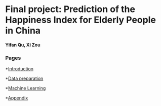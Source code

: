 # Final project: Prediction of the Happiness Index for Elderly People in China


#### Yifan Qu, Xi Zou


### Pages
*[Introduction](https://may-qu.github.io/final_project/Introduction)

*[Data preparation](https://may-qu.github.io/final_project/Data-Preparation)

*[Machine Learning](https://may-qu.github.io/final_project/ML-analysis)

*[Appendix](https://may-qu.github.io/final_project/Appendix)